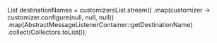 List<String> destinationNames = customizersList.stream()
    .map(customizer -> customizer.configure(null, null, null))
    .map(AbstractMessageListenerContainer::getDestinationName)
    .collect(Collectors.toList());
